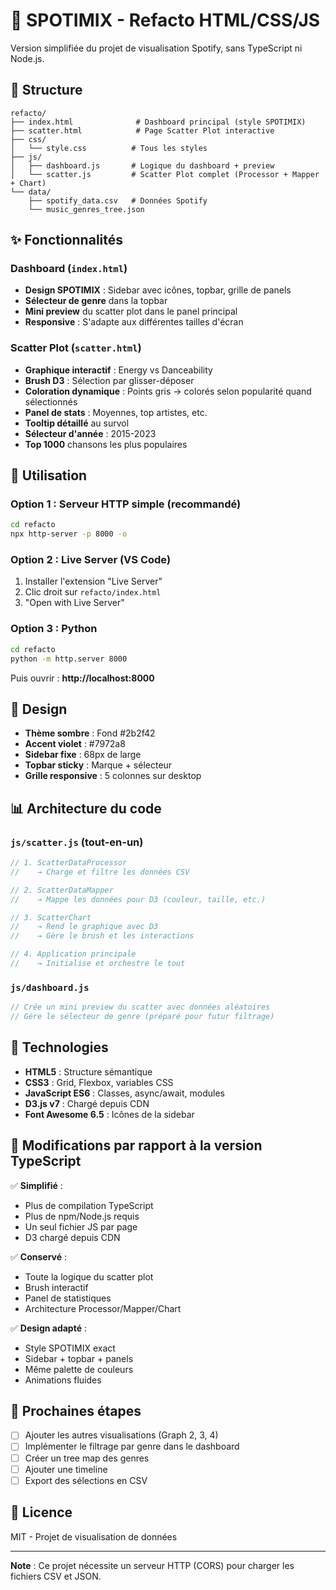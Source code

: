 # 🎵 SPOTIMIX - Refacto HTML/CSS/JS

Version simplifiée du projet de visualisation Spotify, sans TypeScript ni Node.js.

## 📁 Structure

```
refacto/
├── index.html              # Dashboard principal (style SPOTIMIX)
├── scatter.html            # Page Scatter Plot interactive
├── css/
│   └── style.css          # Tous les styles
├── js/
│   ├── dashboard.js       # Logique du dashboard + preview
│   └── scatter.js         # Scatter Plot complet (Processor + Mapper + Chart)
└── data/
    ├── spotify_data.csv   # Données Spotify
    └── music_genres_tree.json
```

## ✨ Fonctionnalités

### Dashboard (`index.html`)
- **Design SPOTIMIX** : Sidebar avec icônes, topbar, grille de panels
- **Sélecteur de genre** dans la topbar
- **Mini preview** du scatter plot dans le panel principal
- **Responsive** : S'adapte aux différentes tailles d'écran

### Scatter Plot (`scatter.html`)
- **Graphique interactif** : Energy vs Danceability
- **Brush D3** : Sélection par glisser-déposer
- **Coloration dynamique** : Points gris → colorés selon popularité quand sélectionnés
- **Panel de stats** : Moyennes, top artistes, etc.
- **Tooltip détaillé** au survol
- **Sélecteur d'année** : 2015-2023
- **Top 1000** chansons les plus populaires

## 🚀 Utilisation

### Option 1 : Serveur HTTP simple (recommandé)

```bash
cd refacto
npx http-server -p 8000 -o
```

### Option 2 : Live Server (VS Code)

1. Installer l'extension "Live Server"
2. Clic droit sur `refacto/index.html`
3. "Open with Live Server"

### Option 3 : Python

```bash
cd refacto
python -m http.server 8000
```

Puis ouvrir : **http://localhost:8000**

## 🎨 Design

- **Thème sombre** : Fond #2b2f42
- **Accent violet** : #7972a8
- **Sidebar fixe** : 68px de large
- **Topbar sticky** : Marque + sélecteur
- **Grille responsive** : 5 colonnes sur desktop

## 📊 Architecture du code

### `js/scatter.js` (tout-en-un)

```javascript
// 1. ScatterDataProcessor
//    → Charge et filtre les données CSV

// 2. ScatterDataMapper  
//    → Mappe les données pour D3 (couleur, taille, etc.)

// 3. ScatterChart
//    → Rend le graphique avec D3
//    → Gère le brush et les interactions

// 4. Application principale
//    → Initialise et orchestre le tout
```

### `js/dashboard.js`

```javascript
// Crée un mini preview du scatter avec données aléatoires
// Gère le sélecteur de genre (préparé pour futur filtrage)
```

## 🔧 Technologies

- **HTML5** : Structure sémantique
- **CSS3** : Grid, Flexbox, variables CSS
- **JavaScript ES6** : Classes, async/await, modules
- **D3.js v7** : Chargé depuis CDN
- **Font Awesome 6.5** : Icônes de la sidebar

## 📝 Modifications par rapport à la version TypeScript

✅ **Simplifié** :
- Plus de compilation TypeScript
- Plus de npm/Node.js requis
- Un seul fichier JS par page
- D3 chargé depuis CDN

✅ **Conservé** :
- Toute la logique du scatter plot
- Brush interactif
- Panel de statistiques
- Architecture Processor/Mapper/Chart

✅ **Design adapté** :
- Style SPOTIMIX exact
- Sidebar + topbar + panels
- Même palette de couleurs
- Animations fluides

## 🎯 Prochaines étapes

- [ ] Ajouter les autres visualisations (Graph 2, 3, 4)
- [ ] Implémenter le filtrage par genre dans le dashboard
- [ ] Créer un tree map des genres
- [ ] Ajouter une timeline
- [ ] Export des sélections en CSV

## 📄 Licence

MIT - Projet de visualisation de données

---

**Note** : Ce projet nécessite un serveur HTTP (CORS) pour charger les fichiers CSV et JSON.
